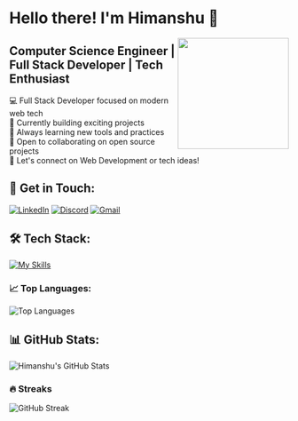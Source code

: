 # Hello there! I'm Himanshu 👋
<img align='right' src='https://user-images.githubusercontent.com/5713670/87202985-820dcb80-c2b6-11ea-9f56-7ec461c497c3.gif' width='200'>

## Computer Science Engineer | Full Stack Developer | Tech Enthusiast
💻 Full Stack Developer focused on modern web tech  
🔭 Currently building exciting projects  
🌱 Always learning new tools and practices  
👯 Open to collaborating on open source projects  
💬 Let's connect on Web Development or tech ideas!

## 🚀 Get in Touch:
[![LinkedIn](https://img.shields.io/badge/LinkedIn-%230077B5.svg?logo=linkedin&logoColor=white)](https://linkedin.com/in/himanshu-shetty-659785256)
[![Discord](https://img.shields.io/badge/Discord-%237289DA.svg?logo=discord&logoColor=white)](https://discord.gg/your_discord_link_here)
[![Gmail](https://img.shields.io/badge/Gmail-D14836?logo=gmail&logoColor=white)](mailto:himanshushettykt03@gmail.com)

## 🛠️ Tech Stack:
[![My Skills](https://skillicons.dev/icons?i=c,cpp,js,ts,express,nextjs,nodejs,react,tailwind,supabase,git,postman,github,mongodb&perline=15&size=20)](https://skillicons.dev)

### 📈 Top Languages:
![Top Languages](https://github-readme-stats.vercel.app/api/top-langs/?username=himanshukt03&theme=dark&hide_border=false&layout=compact)

## 📊 GitHub Stats:
![Himanshu's GitHub Stats](https://github-readme-stats.vercel.app/api?username=himanshukt03&show_icons=true&theme=dark&hide_border=false&count_private=true)

### 🔥 Streaks
![GitHub Streak](https://github-readme-streak-stats.herokuapp.com/?user=himanshukt03&theme=dark&hide_border=false)
